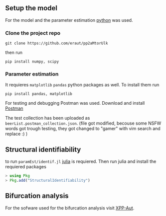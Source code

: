 ## Setup the model
For the model and the parameter estimation [python](https://www.python.org/) was used.

### Clone the project repo
`git clone https://github.com/eraut/pp2aMtorUlk`

then run

`pip install numpy, scipy`

### Parameter estimation

It requieres `matplotlib` `pandas` python packages as well. To install them run


`pip install pandas, matplotlib`

For testing and debugging Postman was used. Download and install [Postman](https://www.getpostman.com/apps)

The test collection has been uploaded as `beerList.postman_collection.json`. (file got modified, becouse some NSFW words got trough testing, they got changed to "gamer" with vim search and replace :) )

## Structural identifiability
to run `paramEst/identif.jl` [julia](https://julialang.org/) is requiered. Then run julia and install the requiered packages

```julia
> using Pkg
> Pkg.add("StructuralIdentifiability")
```

## Bifurcation analysis
For the sofware used for the bifurcation analysis visit [XPP-Aut](http://www.math.pitt.edu/~bard/xpp/xpp.html).
